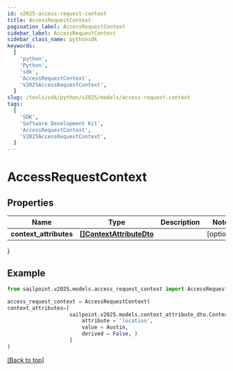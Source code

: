 ```yaml
---
id: v2025-access-request-context
title: AccessRequestContext
pagination_label: AccessRequestContext
sidebar_label: AccessRequestContext
sidebar_class_name: pythonsdk
keywords:
  [
    'python',
    'Python',
    'sdk',
    'AccessRequestContext',
    'V2025AccessRequestContext',
  ]
slug: /tools/sdk/python/v2025/models/access-request-context
tags:
  [
    'SDK',
    'Software Development Kit',
    'AccessRequestContext',
    'V2025AccessRequestContext',
  ]
---
```


# AccessRequestContext

## Properties

| Name | Type | Description | Notes |
| --- | --- | --- | --- |
| **context_attributes** | [**[]ContextAttributeDto**](context-attribute-dto) |  | [optional] |

}

## Example

```python
from sailpoint.v2025.models.access_request_context import AccessRequestContext

access_request_context = AccessRequestContext(
context_attributes=[
                    sailpoint.v2025.models.context_attribute_dto.ContextAttributeDto(
                        attribute = 'location',
                        value = Austin,
                        derived = False, )
                    ]
)

```

[[Back to top]](#)
